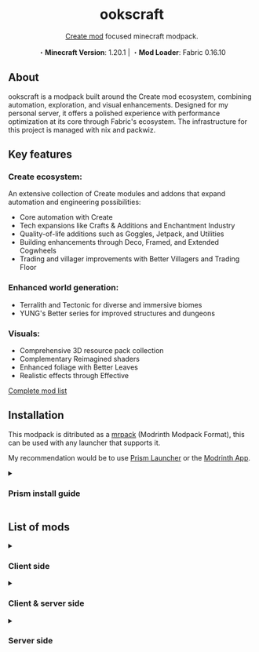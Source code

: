 <h1 align=center> ookscraft </h1>
<p align=center><a href="https://modrinth.com/mod/create-fabric">Create mod</a> focused minecraft modpack.
<p align=center> ・<strong>Minecraft Version</strong>: 1.20.1 | ・<strong>Mod Loader</strong>: Fabric 0.16.10</p>

## About

ookscraft is a modpack built around the Create mod ecosystem, combining
automation, exploration, and visual enhancements. Designed for my personal
server, it offers a polished experience with performance optimization at its
core through Fabric's ecosystem. The infrastructure for this project is managed
with nix and packwiz.

## Key features

### Create ecosystem:

An extensive collection of Create modules and addons that expand automation and
engineering possibilities:

- Core automation with Create
- Tech expansions like Crafts & Additions and Enchantment Industry
- Quality-of-life additions such as Goggles, Jetpack, and Utilities
- Building enhancements through Deco, Framed, and Extended Cogwheels
- Trading and villager improvements with Better Villagers and Trading Floor

### Enhanced world generation:

- Terralith and Tectonic for diverse and immersive biomes
- YUNG's Better series for improved structures and dungeons

### Visuals:

- Comprehensive 3D resource pack collection
- Complementary Reimagined shaders
- Enhanced foliage with Better Leaves
- Realistic effects through Effective

[Complete mod list](#list-of-mods)

## Installation

This modpack is ditributed as a
[mrpack](https://support.modrinth.com/en/articles/8802351-modrinth-modpack-format-mrpack)
(Modrinth Modpack Format), this can be used with any launcher that supports it.

My recommendation would be to use
[Prism Launcher](https://prismlauncher.org/download) or the
[Modrinth App](https://modrinth.com/app).

<details markdown="1">
  <summary><h3>Prism install guide</h3></summary>

1. Install the [Prism Launcher](https://prismlauncher.org/download)
2. Click the `Add Instance` button
3. Go to `Import`
4. Here you can either:

- Enter the following URL into the import field:
  `https://github.com/ooks-io/ookscraft/releases/download/v1.0.1/ookscraft-1.0.1.mrpack`
- Download the latest
  [release](https://github.com/ooks-io/ookscraft/releases/download/v1.0.1/ookscraft-1.0.1.mrpack),
  browse and select the downloaded mrpack file.

5. Go to settings and under `java` ensure `Autodetect Java version` is checked.
6. You can now launch the and play the modpack

If you would like to modify the modpack (add/remove mods, resource packs,
shaders), right click the instance and select `Edit`.

</details>

## List of mods

<details>
<summary><h3>Client side</h3></summary>

#### Resource packs

- [3D crops Revamped](https://modrinth.com/resourcepack/3d-crops)
- [3D Models (UltiCraft Sandalone)](https://modrinth.com/resourcepack/ulticraft-models-3d)
- [3D Redstone Wires](https://modrinth.com/resourcepack/gn-redstone3d)
- [Remodeled Doors 3D](https://modrinth.com/resourcepack/remodeled-doors)
- [Motschen's Better Leaves](https://modrinth.com/resourcepack/better-leaves)
- [Better Lanterns](https://modrinth.com/resourcepack/better-lanterns)
- [Compact Font](https://modrinth.com/resourcepack/compact-font)

#### Shaders

- [Complementary Shaders - Reimagined](https://modrinth.com/shader/complementary-reimagined)

#### Mods

##### Libraries

- [Fusion](https://modrinth.com/mod/fusion-connected-textures)
- [Melody](https://modrinth.com/mod/melody)

##### QoL

- [Bridging Mod](https://modrinth.com/mod/bridging-mod)
- [Better Third Person](https://modrinth.com/mod/better-third-person)
- [ClickThrough Plus](https://modrinth.com/plugin/click)

##### UI

- [AppleSkin](https://modrinth.com/mod/appleskin)
- [Loot Journal](https://modrinth.com/mod/loot-journal)
- [Mod Menu](https://modrinth.com/mod/modmenu)
- [Mouse Tweaks](https://modrinth.com/mod/mouse-tweaks)
- [Simple HUD Enhanced](https://modrinth.com/mod/simple-hud-enhanced)

##### Visuals

- [Effective](https://modrinth.com/mod/effective)
- [Iris & Oculus Flywheel Compat](https://modrinth.com/mod/iris-flw-compat)
- [Iris Shaders](https://modrinth.com/mod/iris)
- [Distant Horizons](https://modrinth.com/mod/distanthorizons)
- [Particle Rain](https://modrinth.com/mod/particle-rain)
- [Subtle Effects](https://modrinth.com/mod/subtle-effects)

##### Sounds

- [ImmersiveThunder](https://modrinth.com/mod/immersivethunder)
- [Sound](https://modrinth.com/mod/sound)

##### Optimization

- [BetterGrassify](https://modrinth.com/mod/bettergrassify)
- [Entity Model Features](https://modrinth.com/mod/entity-model-features)
- [Entity Texture Features](https://modrinth.com/mod/entitytexturefeatures)
- [Cull Leaves](https://modrinth.com/mod/cull-leaves)
- [Entity Culling](https://modrinth.com/mod/entityculling)
- [ImmediatelyFast](https://modrinth.com/mod/immediatelyfast)
- [Indium](https://modrinth.com/mod/indium)
- [More Culling](https://modrinth.com/mod/moreculling)
- [Sodium](https://modrinth.com/mod/sodium)

</details>

<details>
<summary><h3>Client & server side</h3></summary>

#### Mods

##### Libraries

- [Architectury API](https://modrinth.com/mod/architectury-api)
- [AzureLib](https://modrinth.com/mod/azurelib)
- [bad packets](https://modrinth.com/mod/badpackets)
- [Cloth Config API](https://modrinth.com/mod/cloth-config)
- [Fabric API](https://modrinth.com/mod/fabric-api)
- [Fabric Language Kotlin](https://modrinth.com/mod/fabric-language-kotlin)
- [Forge Config API Port](https://modrinth.com/mod/forge-config-api-port)
- [Geckolib](https://modrinth.com/mod/geckolib)
- [Kiwi](https://modrinth.com/mod/kiwi)
- [Konkrete](https://modrinth.com/mod/konkrete)
- [Patchouli](https://modrinth.com/mod/patchouli)
- [Puzzles Lib](https://modrinth.com/mod/puzzles-lib)
- [SmartBrainLib](https://modrinth.com/mod/smartbrainlib)
- [Sophisticated Core](https://modrinth.com/mod/sophisticated-core)
- [TerraBlender](https://modrinth.com/mod/terrablender)
- [YACL](https://modrinth.com/mod/yacl)
- [YUNG's API](https://modrinth.com/mod/yungs-api)
- [Fzzy Config](https://modrinth.com/mod/fzzy-config)
- [M.R.U](https://modrinth.com/mod/mru)

##### Admin

- [Chunky](https://modrinth.com/plugin/chunky)
- [No Chat Reports](https://modrinth.com/mod/no-chat-reports)

##### Utilities

- [Chalk (Fabric)](https://modrinth.com/mod/chalk)
- [JourneyMap](https://modrinth.com/mod/journeymap)
- [Just Enough Items](https://modrinth.com/mod/jei)
- [Vanilla Refresh](https://modrinth.com/mod/vanilla-refresh)

##### UI

- [AppleSkin](https://modrinth.com/mod/appleskin)
- [Inventory Management](https://modrinth.com/mod/inventory-management)
- [Trade Cycling](https://modrinth.com/mod/trade-cycling)
- [WTHIT](https://modrinth.com/mod/wthit)

##### Optimization

- [Concurrent Chunk Management Engine (Fabric)](https://modrinth.com/mod/c2me-fabric)
- [Lithium](https://modrinth.com/mod/lithium)
- [Memory Leak Fix](https://modrinth.com/mod/memoryleakfix)
- [ModernFix](https://modrinth.com/mod/modernfix)
- [FerriteCore](https://modrinth.com/mod/ferrite-core)

##### World generation

- [Friends & Foes](https://modrinth.com/mod/friends-and-foes)
- [Mobs of Mythology](https://modrinth.com/mod/mobs-of-mythology)
- [Mythic Mounts](https://modrinth.com/mod/mythic-mounts)
- [Naturalist](https://modrinth.com/mod/naturalist)
- [Wildlife](https://modrinth.com/mod/wildlife)

##### Gameplay

- [Comforts](https://modrinth.com/mod/comforts)
- [Create Fabric](https://modrinth.com/mod/create-fabric)
- [Create Crafts & Additions](https://modrinth.com/mod/createaddition)
- [Create Deco](https://modrinth.com/mod/create-deco)
- [Create Enchantment Industry Fabric](https://modrinth.com/mod/create-enchantment-industry-fabric)
- [Create Goggles](https://modrinth.com/mod/create-goggles)
- [Create Jetpack](https://modrinth.com/mod/create-jetpack)
- [Create Ore Excavation](https://modrinth.com/mod/create-ore-excavation)
- [Create Utilities](https://modrinth.com/mod/create-utilities)
- [Create: Bells & Whistles](https://modrinth.com/mod/bellsandwhistles)
- [Create: Better Villagers](https://modrinth.com/mod/create-better-villagers)
- [Create: Copycats+](https://modrinth.com/mod/copycats)
- [Create: Extended Cogwheels](https://modrinth.com/mod/extended-cogwheels)
- [Create: Framed](https://modrinth.com/mod/create-framed)
- [Create: Power Loader](https://modrinth.com/mod/create-power-loader)
- [Create: Steam 'n' Rails](https://modrinth.com/mod/create-steam-n-rails)
- [Create: Trading Floor](https://modrinth.com/mod/create-trading-floor)
- [Easy Anvils](https://modrinth.com/mod/easy-anvils)
- [Easy Magic](https://modrinth.com/mod/easy-magic)
- [Farmer's Delight](https://modrinth.com/mod/farmers-delight-fabric)
- [ReFramed](https://modrinth.com/mod/reframed)
- [Sophisticated Backpacks](https://modrinth.com/mod/sophisticated-backpacks)

</details>

<details>
<summary><h3>Server side</h3></summary>

#### Mods

##### Libraries

- [Lithostitched](https://modrinth.com/mod/lithostitched)

##### World generation

- [Dungeons and Taverns](https://modrinth.com/mod/dungeons-and-taverns)
- [Sparse Structures](https://modrinth.com/mod/sparsestructures)
- [Tectonic](https://modrinth.com/mod/tectonic)
- [Terralith](https://modrinth.com/mod/terralith)
- [YUNG's Better Desert Temples](https://modrinth.com/mod/yungs-better-desert-temples)
- [YUNG's Better Dungeons](https://modrinth.com/mod/yungs-better-dungeons)
- [YUNG's Better Jungle Temples](https://modrinth.com/mod/yungs-better-jungle-temples)
- [YUNG's Better Nether Fortresses](https://modrinth.com/mod/yungs-better-nether-fortresses)
- [YUNG's Better Ocean Monuments](https://modrinth.com/mod/yungs-better-ocean-monuments)
- [YUNG's Better Strongholds](https://modrinth.com/mod/yungs-better-strongholds)
- [YUNG's Better Witch Huts](https://modrinth.com/mod/yungs-better-witch-huts)
- [YUNG's Bridges](https://modrinth.com/mod/yungs-bridges)
- [YUNG's Cave Biomes](https://modrinth.com/mod/yungs-better-caves)
- [YUNG's Cave Biomes Delight](https://modrinth.com/datapack/cave-biomes-delight)
- [YUNG's Extras](https://modrinth.com/mod/yungs-extras)

##### Utilities

- [Companion](https://modrinth.com/mod/companion)

##### Optimization

- [Noisium](https://modrinth.com/mod/noisium)

</details>
